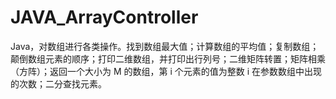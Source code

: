 # JAVA_ArrayController
Java，对数组进行各类操作。找到数组最大值；计算数组的平均值；复制数组；颠倒数组元素的顺序；打印二维数组，并打印出行列号；二维矩阵转置；矩阵相乘（方阵）；返回一个大小为 M 的数组，第 i 个元素的值为整数 i 在参数数组中出现的次数；二分查找元素。
